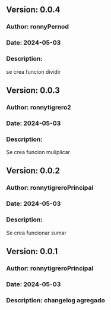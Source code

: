 ## Version: 0.0.4
### Author: ronnyPernod
### Date: 2024-05-03
### Description:
 se crea funcion dividir
 
## Version: 0.0.3
### Author: ronnytigrero2
### Date: 2024-05-03
### Description: 
 Se crea funcion muliplicar

## Version: 0.0.2
### Author: ronnytigreroPrincipal
### Date: 2024-05-03
### Description: 
 Se crea funcionar sumar

## Version: 0.0.1
### Author: ronnytigreroPrincipal
### Date: 2024-05-03
### Description: changelog agregado